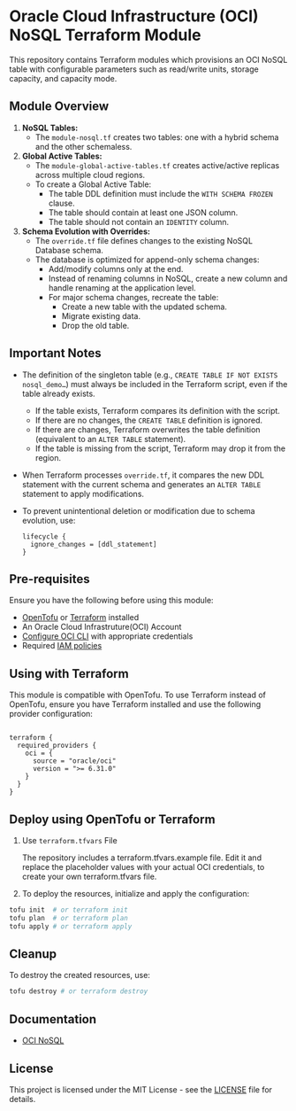 # Oracle Cloud Infrastructure (OCI) NoSQL Terraform Module

This repository contains Terraform modules which provisions an OCI NoSQL table with configurable parameters such as read/write units, storage capacity, and capacity mode.

## Module Overview

1. **NoSQL Tables:**
   - The `module-nosql.tf` creates two tables: one with a hybrid schema and the other schemaless.
2. **Global Active Tables:**
   - The `module-global-active-tables.tf` creates active/active replicas across multiple cloud regions.
   - To create a Global Active Table:
     - The table DDL definition must include the `WITH SCHEMA FROZEN` clause.
     - The table should contain at least one JSON column.
     - The table should not contain an `IDENTITY` column.
3. **Schema Evolution with Overrides:**
   - The `override.tf` file defines changes to the existing NoSQL Database schema.
   - The database is optimized for append-only schema changes:
     - Add/modify columns only at the end.
     - Instead of renaming columns in NoSQL, create a new column and handle renaming at the application level.
     - For major schema changes, recreate the table:
       - Create a new table with the updated schema.
       - Migrate existing data.
       - Drop the old table.

## Important Notes

- The definition of the singleton table (e.g., `CREATE TABLE IF NOT EXISTS nosql_demo…`) must always be included in the Terraform script, even if the table already exists.
  - If the table exists, Terraform compares its definition with the script.
  - If there are no changes, the `CREATE TABLE` definition is ignored.
  - If there are changes, Terraform overwrites the table definition (equivalent to an `ALTER TABLE` statement).
  - If the table is missing from the script, Terraform may drop it from the region.

- When Terraform processes `override.tf`, it compares the new DDL statement with the current schema and generates an `ALTER TABLE` statement to apply modifications.

- To prevent unintentional deletion or modification due to schema evolution, use:

  ```hcl
  lifecycle {
    ignore_changes = [ddl_statement]
  }
  ```

## Pre-requisites

Ensure you have the following before using this module:

- [OpenTofu](https://opentofu.org/docs/intro/install/) or [Terraform](https://developer.hashicorp.com/terraform/tutorials/aws-get-started/install-cli) installed
- An Oracle Cloud Infrastruture(OCI) Account
- [Configure OCI CLI](https://docs.oracle.com/en-us/iaas/Content/dev/terraform/tutorials/tf-provider.htm#prepare) with appropriate credentials
- Required [IAM policies](https://docs.oracle.com/en/cloud/paas/nosql-cloud/ttxsq/index.html)

## Using with Terraform

This module is compatible with OpenTofu. To use Terraform instead of OpenTofu, ensure you have Terraform installed and use the following provider configuration:

```hcl

terraform {
  required_providers {
    oci = {
      source = "oracle/oci"
      version = ">= 6.31.0"
    }
  }
}

```

## Deploy using OpenTofu or Terraform

1. Use `terraform.tfvars` File

   The repository includes a terraform.tfvars.example file. Edit it and replace the placeholder values with your actual OCI credentials, to create your own terraform.tfvars file.
   
3. To deploy the resources, initialize and apply the configuration:

```sh
tofu init  # or terraform init
tofu plan  # or terraform plan
tofu apply # or terraform apply
```

## Cleanup
To destroy the created resources, use:

```sh
tofu destroy # or terraform destroy
```

## Documentation
- [OCI NoSQL](https://docs.oracle.com/en/cloud/paas/nosql-cloud/dtddt/#articletitle)

## License
This project is licensed under the MIT License - see the [LICENSE](https://github.com/angeline-hilda/OCI-nosql/blob/master/LICENSE) file for details.
